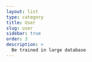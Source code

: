```yaml
---
layout: list
type: category
title: User
slug: user
sidebar: true
order: 3
description: >
  Be trained in large database
---
```

